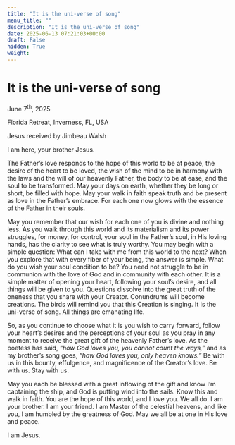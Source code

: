 ```yaml
---
title: "It is the uni-verse of song"
menu_title: ""
description: "It is the uni-verse of song"
date: 2025-06-13 07:21:03+00:00
draft: False
hidden: True
weight:
---
```

# It is the uni-verse of song

June 7<sup>th</sup>, 2025

Florida Retreat, Inverness, FL, USA

Jesus received by Jimbeau Walsh
 
I am here, your brother Jesus.

The Father’s love responds to the hope of this world to be at peace, the desire of the heart to be loved, the wish of the mind to be in harmony with the laws and the will of our heavenly Father, the body to be at ease, and the soul to be transformed. May your days on earth, whether they be long or short, be filled with hope. May your walk in faith speak truth and be present as love in the Father’s embrace. For each one now glows with the essence of the Father in their souls.

May you remember that our wish for each one of you is divine and nothing less. As you walk through this world and its materialism and its power struggles, for money, for control, your soul in the Father’s soul, in His loving hands, has the clarity to see what is truly worthy. You may begin with a simple question: What can I take with me from this world to the next? When you explore that with every fiber of your being, the answer is simple. What do you wish your soul condition to be? You need not struggle to be in communion with the love of God and in community with each other. It is a simple matter of opening your heart, following your soul’s desire, and all things will be given to you. Questions dissolve into the great truth of the oneness that you share with your Creator. Conundrums will become creations. The birds will remind you that this Creation is singing. It is the uni-verse of song. All things are emanating life.

So, as you continue to choose what it is you wish to carry forward, follow your heart’s desires and the perceptions of your soul as you pray in any moment to receive the great gift of the heavenly Father’s love. As the poetess has said, *“how God loves you, you cannot count the ways,”* and as my brother’s song goes, *“how God loves you, only heaven knows.”* Be with us in this bounty, effulgence, and magnificence of the Creator’s love. Be with us. Stay with us.

May you each be blessed with a great inflowing of the gift and know I’m captaining the ship, and God is putting wind into the sails. Know this and walk in faith. You are the hope of this world, and I love you. We all do. I am your brother. I am your friend. I am Master of the celestial heavens, and like you, I am humbled by the greatness of God. May we all be at one in His love and peace.

I am Jesus.
